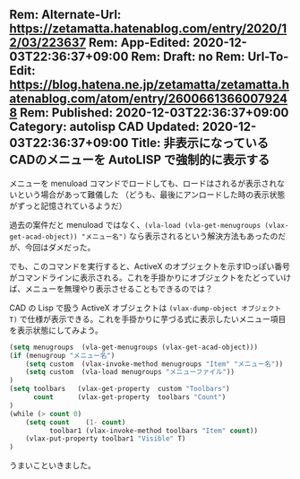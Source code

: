 Rem: Alternate-Url: https://zetamatta.hatenablog.com/entry/2020/12/03/223637
Rem: App-Edited: 2020-12-03T22:36:37+09:00
Rem: Draft: no
Rem: Url-To-Edit: https://blog.hatena.ne.jp/zetamatta/zetamatta.hatenablog.com/atom/entry/26006613660079248
Rem: Published: 2020-12-03T22:36:37+09:00
Category: autolisp CAD
Updated: 2020-12-03T22:36:37+09:00
Title:  非表示になっている CADのメニューを AutoLISP で強制的に表示する
---
メニューを menuload コマンドでロードしても、ロードはされるが表示されないという場合があって難儀した
（どうも、最後にアンロードした時の表示状態がずっと記憶されているようだ）

過去の案件だと menuload ではなく、`(vla-load (vla-get-menugroups (vlax-get-acad-object)) "メニュー名")` なら表示されるという解決方法もあったのだが、今回はダメだった。

でも、このコマンドを実行すると、ActiveX のオブジェクトを示すIDっぽい番号がコマンドラインに表示される。これを手掛かりにオブジェクトをたどっていけば、メニューを無理やり表示させることもできるのでは？

CAD の Lisp で扱う ActiveX オブジェクトは `(vlax-dump-object オブジェクト T)` で仕様が表示できる。これを手掛かりに芋づる式に表示したいメニュー項目を表示状態にしてみよう。

```lisp
(setq menugroups  (vla-get-menugroups (vlax-get-acad-object)))
(if (menugroup "メニュー名")
    (setq custom  (vlax-invoke-method menugroups "Item" "メニュー名"))
    (setq custom  (vla-load menugroups "メニューファイル"))
)
(setq toolbars   (vlax-get-property  custom "Toolbars")
      count      (vlax-get-property  toolbars "Count")
)
(while (> count 0)
    (setq count    (1- count)
          toolbar1 (vlax-invoke-method toolbars "Item" count))
    (vlax-put-property toolbar1 "Visible" T)
)
```

うまいこといきました。